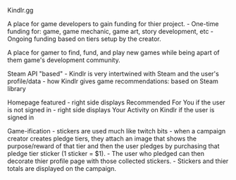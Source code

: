Kindlr.gg

A place for game developers to gain funding for thier project.
    - One-time funding for: game, game mechanic, game art, story development, etc
    - Ongoing funding based on tiers setup by the creator.

A place for gamer to find, fund, and play new games while being apart of them game's development community.


Steam API "based"
    - Kindlr is very intertwined with Steam and the user's profile/data
        - how Kindlr gives game recommendations: based on Steam library

Homepage featured
    - right side displays Recommended For You if the user is not signed in
    - right side displays Your Activity on Kindlr if the user is signed in

Game-ification
    - stickers are used much like twitch bits
    - when a campaign creator creates pledge tiers, they attach an image that shows the purpose/reward of that
    tier and then the user pledges by purchasing that pledge tier sticker (1 sticker = $1). 
        - The user who pledged can then decorate thier profile page with those collected stickers.
        - Stickers and thier totals are displayed on the campaign.